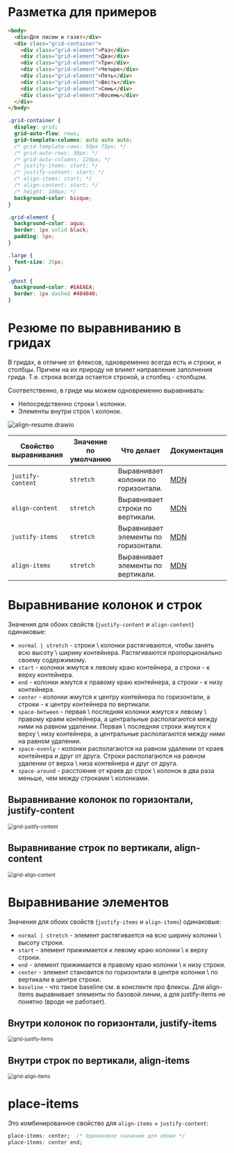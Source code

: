 # Разметка для примеров

```html
<body>
  <div>Для писем и газет</div>
  <div class="grid-container">
    <div class="grid-element">Раз</div>
    <div class="grid-element">Два</div>
    <div class="grid-element">Три</div>
    <div class="grid-element">Четыре</div>
    <div class="grid-element">Пять</div>
    <div class="grid-element">Шесть</div>
    <div class="grid-element">Семь</div>
    <div class="grid-element">Восемь</div>
  </div>
</body>
```

```css
.grid-container {
  display: grid;
  grid-auto-flow: rows;
  grid-template-columns: auto auto auto;
  /* grid-template-rows: 50px 75px; */
  /* grid-auto-rows: 30px; */
  /* grid-auto-columns: 120px; */
  /* justify-items: start; */
  /* justify-content: start; */
  /* align-items: start; */
  /* align-content: start; */
  /* height: 100px; */
  background-color: bisque;
}

.grid-element {
  background-color: aqua;
  border: 1px solid black;
  padding: 5px;
}

.large {
  font-size: 35px;
}

.ghost {
  background-color: #EAEAEA;
  border: 1px dashed #404040;
}
```

# Резюме по выравниванию в гридах

В гридах, в отличие от флексов, одновременно всегда есть и строки, и столбцы. Причем на их природу не влияет направление заполнения грида. Т.е. строка всегда остается строкой, а столбец - столбцом.

Соответственно, в гриде мы можем одновременно выравнивать:

* Непосредственно строки \ колонки.
* Элементы внутри строк \ колонок.

![align-resume.drawio](img/align-resume.drawio.svg)

| Свойство выравнивания | Значение по умолчанию | Что делает                           | Документация                                                 |
| --------------------- | --------------------- | ------------------------------------ | ------------------------------------------------------------ |
| `justify-content`     | `stretch`             | Выравнивает колонки по горизонтали.  | [MDN](https://developer.mozilla.org/en-US/docs/Web/CSS/justify-content) |
| `align-content`       | `stretch`             | Выравнивает строки по вертикали.     | [MDN](https://developer.mozilla.org/en-US/docs/Web/CSS/align-content) |
| `justify-items`       | `stretch`             | Выравнивает элементы по горизонтали. | [MDN](https://developer.mozilla.org/en-US/docs/Web/CSS/justify-items) |
| `align-items`         | `stretch`             | Выравнивает элементы по вертикали.   | [MDN](https://developer.mozilla.org/en-US/docs/Web/CSS/align-items) |

# Выравнивание колонок и строк

Значения для обоих свойств (`justify-content` и `align-content`) одинаковые:

* `normal | stretch` - строки \ колонки растягиваются, чтобы занять всю высоту \ ширину контейнера. Растягиваются пропорционально своему содержимому.
* `start` - колонки жмутся к левому краю контейнера, а строки - к верху контейнера.
* `end` - колонки жмутся к правому краю контейнера, а строки - к низу контейнера.
* `center` - колонки жмутся к центру контейнера по горизонтали, а строки - к центру контейнера по вертикали.
* `space-between` - первая \ последняя колонки жмутся к левому \ правому краям контейнера, а центральные располагаются между ними на равном удалении. Первая \ последняя строки жмутся к верху \ низу контейнера, а центральные располагаются между ними на равном удалении.
* `space-evenly` - колонки располагаются на равном удалении от краев контейнера и друг от друга. Строки располагаются на равном удалении от верха \ низа контейнера и друг от друга.
* `space-around` - расстояние от краев до строк \ колонок в два раза меньше, чем между строками \ колонками.

## Выравнивание колонок по горизонтали, justify-content

<img src="img/grid-justify-content.png" alt="grid-justify-content" style="zoom:80%;" />

## Выравнивание строк по вертикали, align-content

<img src="img/grid-align-content.png" alt="grid-align-content" style="zoom:80%;" />

# Выравнивание элементов

Значения для обоих свойств (`justify-items` и `align-items`) одинаковые:

* `normal | stretch` - элемент растягивается на всю ширину колонки \ высоту строки.
* `start` - элемент прижимается к левому краю колонки \ к верху строки.
* `end` - элемент прижимается в правому краю колонки \ к низу строки.
* `center` - элемент становится по горизонтали в центре колонки \ по вертикали в центре строки.
* `baseline` - что такое baseline см. в конспекте про флексы. Для align-items выравнивает элементы по базовой линии, а для justify-items не понятно (вроде не работает).

## Внутри колонок по горизонтали, justify-items

<img src="img/grid-justify-items.png" alt="grid-justify-items" style="zoom:80%;" />

## Внутри строк по вертикали, align-items

<img src="img/grid-align-items.png" alt="grid-align-items" style="zoom:80%;" />

# place-items

Это комбинированное свойство для `align-items` + `justify-content`:

```css
place-items: center;  /* Одинаковое значение для обоих */
place-items: center end;
```

